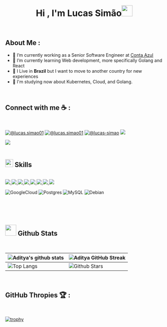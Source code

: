 
<h1 align="center"><b>Hi , I'm Lucas Simão</b><img src="https://media.giphy.com/media/hvRJCLFzcasrR4ia7z/giphy.gif" width="35"></h1>

<br>

## About Me :
- 🔭 I’m currently working as a Senior Software Engineer at [Conta Azul](https://ca.contaazul.com/)
- 🌱 I’m currently learning Web development, more specifically Golang and React
- 🏡 I Live in **Brazil** but I want to move to another country for new experiences
- 🧠 I'm studying now about Kubernetes, Cloud, and Golang.


<br>

## Connect with me ☕ :

<br>

[![@lucas.simao01](https://img.icons8.com/fluency/48/000000/instagram-new.png "@lucas.simao01")](https://www.instagram.com/lucas.simao01/)
[![@lucas.simao01](https://img.icons8.com/fluency/48/000000/facebook.png "@lucas.simao01")](https://www.facebook.com/lucas.simao01) 
[![@lucas-simao](https://img.icons8.com/fluency/48/000000/linkedin.png "@lucas-simao")](https://www.linkedin.com/in/lucas-simao/) 
<a href="mailto:lucas.simao01@gmail.com">
  <img src="https://img.icons8.com/fluency/48/000000/gmail.png"/>
</a>

<img src="https://user-images.githubusercontent.com/73097560/115834477-dbab4500-a447-11eb-908a-139a6edaec5c.gif"><br><br>

## <img src="https://media2.giphy.com/media/QssGEmpkyEOhBCb7e1/giphy.gif?cid=ecf05e47a0n3gi1bfqntqmob8g9aid1oyj2wr3ds3mg700bl&rid=giphy.gif" width ="25"><b> Skills</b>
<br>

 <a href="https://github.com/lucas-simao/api-tasks" target="_blank" rel="noopener noreferrer">
<img src="https://img.shields.io/badge/Go-00ADD8?style=for-the-badge&logo=go&logoColor=white" />
<a />

<a href="https://github.com/lucas-simao/react-redux-toolkit" target="_blank" rel="noopener noreferrer">
<img src="https://img.shields.io/badge/JavaScript-F7DF1E?style=for-the-badge&logo=javascript&logoColor=black" />
<a />

<a href="https://github.com/lucas-simao/react-typescript" target="_blank" rel="noopener noreferrer">
<img src="https://img.shields.io/badge/TypeScript-007ACC?style=for-the-badge&logo=typescript&logoColor=white" />
<a />

<a href="https://github.com/lucas-simao/vue-basic" target="_blank" rel="noopener noreferrer">
<img src="https://img.shields.io/badge/Vue.js-35495E?style=for-the-badge&logo=vue.js&logoColor=4FC08D" />
<a />

<a href="https://github.com/lucas-simao/react-typescript" target="_blank" rel="noopener noreferrer">
<img src="https://img.shields.io/badge/React-20232A?style=for-the-badge&logo=react&logoColor=61DAFB" />
<a />

<a href="https://github.com/lucas-simao/react-typescript" target="_blank" rel="noopener noreferrer">
<img src="https://img.shields.io/badge/CSS3-1572B6?style=for-the-badge&logo=css3&logoColor=white" />
<a />

<a href="https://github.com/lucas-simao/react-typescript" target="_blank" rel="noopener noreferrer">
<img src="https://img.shields.io/badge/HTML5-E34F26?style=for-the-badge&logo=html5&logoColor=white" />
<a />

<a href="https://github.com/lucas-simao/docker-squid-proxy" target="_blank" rel="noopener noreferrer">
<img
  src="https://img.shields.io/badge/docker-%230db7ed.svg?style=for-the-badge&logo=docker&logoColor=white" />
<a />

![GoogleCloud](https://img.shields.io/badge/GoogleCloud-%234285F4.svg?style=for-the-badge&logo=google-cloud&logoColor=white) ![Postgres](https://img.shields.io/badge/postgres-%23316192.svg?style=for-the-badge&logo=postgresql&logoColor=white) ![MySQL](https://img.shields.io/badge/mysql-%2300f.svg?style=for-the-badge&logo=mysql&logoColor=white) ![Debian](https://img.shields.io/badge/Debian-D70A53?style=for-the-badge&logo=debian&logoColor=white)

  
<br>
<br>
<br>
  
## <img src="https://media.giphy.com/media/iY8CRBdQXODJSCERIr/giphy.gif" width="35"><b> Github Stats </b>

<br>
  
| ![Aditya's github stats](https://github-readme-stats.vercel.app/api?username=lucas-simao&show_icons=true&theme=algolia) | ![Aditya GitHub Streak](https://github-readme-streak-stats.herokuapp.com/?user=lucas-simao&theme=algolia) |
| --- | --- |
| ![Top Langs](https://github-readme-stats.vercel.app/api/top-langs/?username=lucas-simao&theme=algolia) | ![Github Stars](https://github-readme-stats.vercel.app/api?username=lucas-simao&show_icons=true&locale=en&count_private=true&hide_rank=true&custom_title=My%20GitHub%20Stats&disable_animations=true&theme=algolia) |

<br>

## GitHub Thropies 🏆 :

<br>

[![trophy](https://github-profile-trophy.vercel.app/?username=lucas-simao)](https://github.com/AnushkaWijegoonawardana97/github-profile-trophy)

